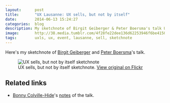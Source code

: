 ```yaml
---
layout:      post
title:       "UX Lausanne: UX sells, but not by itself"
date:        2014-06-13 15:24:27
categories:  blog
description: My sketchnote of Birgit Geiberger & Peter Boersma's talk UX sells, but not by itself
image:       http://38.media.tumblr.com/4f28fe22dee136d62253946f6be4150b/tumblr_n5zb2ktWnL1tcuse3o1_1280.jpg
tags:        uxls, ux, event, lausanne, sell, sketchnote
---
```


Here's my sketchnote of [Birgit Geiberger](https://twitter.com/birgitgcom) and [Peter Boersma](https://twitter.com/pboersma)'s talk.

<figure>
  <img src="https://farm3.staticflickr.com/2902/14059916040_4cc974bfe8_z.jpg" alt="UX sells, but not by itself sketchnote">
  <figcaption>
    UX sells, but not by itself sketchnote. <a href="https://www.flickr.com/photos/alienlebarge/14059916040/">View original on Flickr</a>
  </figcaption>
</figure>

## Related links

- [Bonny Colville-Hide](https://twitter.com/almostexact)'s [notes](http://rockpooldigitalux.tumblr.com/post/86502249471/ux-sells-but-not-by-itself-birgit-geiberger) of the talk.
